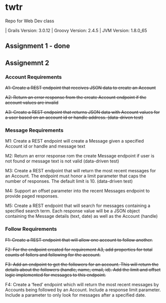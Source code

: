 # twtr
Repo for Web Dev class

| Grails Version: 3.0.12
| Groovy Version: 2.4.5
| JVM Version: 1.8.0_65

## Assignment 1 - done

## Assignemnt 2 
### Account Requirements

~~A1: Create a REST endpoint that receives JSON data to create an Account~~

~~A2: Return an error response from the create Account endpoint if the account values are invalid~~

~~A3: Create a REST endpoint that returns JSON data with Account values for a user based on an account id or handle address. (data-driven test)~~

### Message Requirements

M1: Create a REST endpoint will create a Message given a specified Account id or handle and message text

M2: Return an error response rom the create Message endpoint if user is not found or message text is not valid (data-driven test)

M3: Create a REST endpoint that will return the most recent messages for an Account. The endpoint must honor a limit parameter that caps the number of responses. The default limit is 10. (data-driven test)

M4: Support an offset parameter into the recent Messages endpoint to provide paged responses.

M5: Create a REST endpoint that will search for messages containing a specified search term. Each response value will be a JSON object containing the Message details (text, date) as well as the Account (handle)

### Follow Requirements
~~F1: Create a REST endpoint that will allow one account to follow another.~~

~~F2: For the endpoint created for requirement A3, add properties for total counts of follers and following for the account.~~

~~F3: Add an endpoint to get the followers for an account. This will return the details about the followers (handle, name, email, id). Add the limit and offset logic implemented for messages to this endpoint.~~

F4: Create a ‘feed’ endpoint which will return the most recent messages by Accounts being followed by an Account. Include a response limit parameter. Include a parameter to only look for messages after a specified date.
